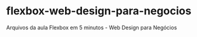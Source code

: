 # flexbox-web-design-para-negocios
Arquivos da aula Flexbox em 5 minutos - Web Design para Negócios
